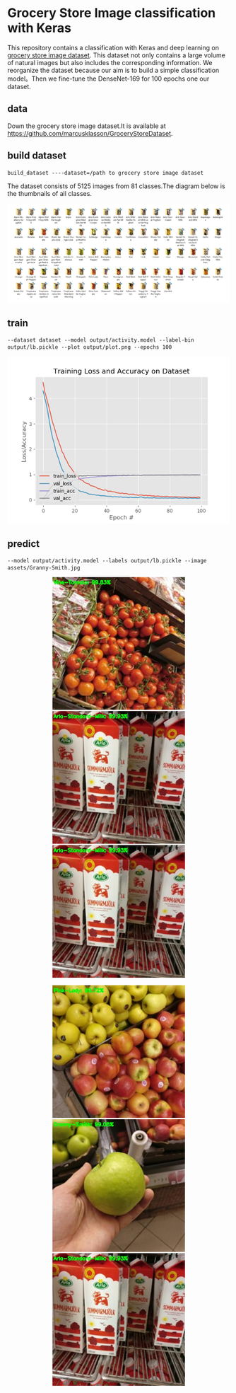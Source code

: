 
# Grocery Store Image classification with Keras
This repository contains a classification with Keras and deep learning on [grocery store image dataset](https://github.com/marcusklasson/GroceryStoreDataset). This dataset not only contains a large volume of natural images but also includes the corresponding information. We reorganize the dataset because our aim is to build a simple classification model。Then we fine-tune the DenseNet-169 for 100 epochs one our dataset. 
## data
Down the grocery store image dataset.It is available at https://github.com/marcusklasson/GroceryStoreDataset.
## build dataset
```
build_dataset ----dataset=/path to grocery store image dataset
```
The dataset consists of 5125 images from 81 classes.The diagram below is the thumbnails of all classes.

![Instance Segmentation Sample](assets/show/store.jpg)
## train
```
--dataset dataset --model output/activity.model --label-bin output/lb.pickle --plot output/plot.png --epochs 100
```

![Instance Segmentation Sample](assets/show/plot.png)
## predict
```
--model output/activity.model --labels output/lb.pickle --image assets/Granny-Smith.jpg
```
<p align="Center">
  <img src="assets/show/predict1.jpg" width="300" title="hover text">
  <img src="assets/show/predict2.jpg" width="300" title="hover text">
  <img src="assets/show/predict2.jpg" width="300" title="hover text">
</p>
<p align="Center">
  <img src="assets/show/predict3.jpg" width="300" title="hover text">
  <img src="assets/show/predict4.jpg" width="300" title="hover text">
  <img src="assets/show/predict2.jpg" width="300" title="hover text">
</p>

